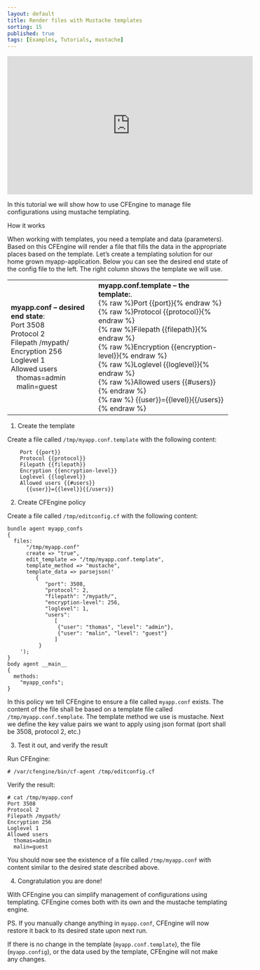 ```yaml
---
layout: default
title: Render files with Mustache templates
sorting: 15
published: true
tags: [Examples, Tutorials, mustache]
---
```


<iframe width="560" height="315" src="https://www.youtube.com/embed/BUajq2b081E" frameborder="0" allow="accelerometer; autoplay; clipboard-write; encrypted-media; gyroscope; picture-in-picture" allowfullscreen></iframe>

In this tutorial we will show how to use CFEngine to manage file configurations using mustache templating.

How it works

When working with templates, you need a template and data (parameters). Based on this CFEngine will render a file that fills the data in the appropriate places based on the template. Let’s create a templating solution for our home grown myapp-application. Below you can see the desired end state of the config file to the left. The right column shows the template we will use.

<table>
<tr>
<td>
<strong>myapp.conf &#8211; desired end state</strong>:<br />
Port 3508<br />
Protocol 2<br />
Filepath /mypath/<br />
Encryption 256<br />
Loglevel 1<br />
Allowed users <br />
 &nbsp;&nbsp;&nbsp;thomas=admin<br />
 &nbsp;&nbsp;&nbsp;malin=guest
</td>
<td><strong>myapp.conf.template &#8211; the template:</strong>.<br />
{% raw %}Port {{port}}{% endraw %}<br />
{% raw %}Protocol {{protocol}}{% endraw %}<br />
{% raw %}Filepath {{filepath}}{% endraw %}<br />
{% raw %}Encryption {{encryption-level}}{% endraw %}<br />
{% raw %}Loglevel {{loglevel}}{% endraw %}<br />
{% raw %}Allowed users {{#users}}{% endraw %}<br />
{% raw %} {{user}}={{level}}{{/users}}{% endraw %}
</td>
</tr>
</table>

1. Create the template

Create a file called `/tmp/myapp.conf.template` with the following content:

```
    Port {{port}}
    Protocol {{protocol}}
    Filepath {{filepath}}
    Encryption {{encryption-level}}
    Loglevel {{loglevel}}
    Allowed users {{#users}}
      {{user}}={{level}}{{/users}}
```

2. Create CFEngine policy

Create a file called `/tmp/editconfig.cf` with the following content:

```cf3
bundle agent myapp_confs
{
  files:
      "/tmp/myapp.conf"
      create => "true",
      edit_template => "/tmp/myapp.conf.template",
      template_method => "mustache",
      template_data => parsejson('
         {
            "port": 3508,
            "protocol": 2,
            "filepath": "/mypath/",
            "encryption-level": 256,
            "loglevel": 1,
            "users":
               [
                {"user": "thomas", "level": "admin"},
                {"user": "malin", "level": "guest"}
               ]
          }
    ');
}
body agent __main__
{
  methods:
    "myapp_confs";
}
```

In this policy we tell CFEngine to ensure a file called `myapp.conf` exists. The content of the file shall be based on a template file called `/tmp/myapp.conf.template`. The template method we use is mustache. Next we define the key value pairs we want to apply using json format (port shall be 3508, protocol 2, etc.)

3. Test it out, and verify the result

Run CFEngine:

```console
# /var/cfengine/bin/cf-agent /tmp/editconfig.cf
```

Verify the result:

```console
# cat /tmp/myapp.conf
Port 3508
Protocol 2
Filepath /mypath/
Encryption 256
Loglevel 1
Allowed users
  thomas=admin
  malin=guest
```

You should now see the existence of a file called `/tmp/myapp.conf` with content similar to the desired state described above.

4. Congratulation you are done!

With CFEngine you can simplify management of configurations using templating. CFEngine comes both with its own and the mustache templating engine.

PS. If you manually change anything in `myapp.conf`, CFEngine will now restore it back to its desired state upon next run.

If there is no change in the template (`myapp.conf.template`), the file (`myapp.config`), or the data used by the template, CFEngine will not make any changes.
